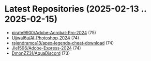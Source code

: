 # Latest Repositories (2025-02-13 .. 2025-02-15)

- [pirate9900/Adobe-Acrobat-Pro-2024](https://github.com/pirate9900/Adobe-Acrobat-Pro-2024) (75)
- [Ujjwal6u/Al-Photoshop-2024](https://github.com/Ujjwal6u/Al-Photoshop-2024) (74)
- [rajendramca18/apex-legends-cheat-download](https://github.com/rajendramca18/apex-legends-cheat-download) (74)
- [Jle1596/Adobe-Express-2024](https://github.com/Jle1596/Adobe-Express-2024) (74)
- [DmonZZ31/AquaDiscord](https://github.com/DmonZZ31/AquaDiscord) (73)
